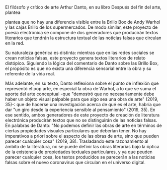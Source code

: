 

El filósofo y crítico de arte Arthur Danto, en su libro Después del fin del arte, plantea


plantea que no hay una diferencia visible entre la Brillo Box de Andy Warhol y las cajas Brillo de los supermercados. De modo similar, este proyecto de poesía electrónica se compone de dos generadores que producirán textos literarios que tendrán la estructura textual de las noticias falsas que circulan en la red. 

Su naturaleza genérica es distinta: mientras que en las redes sociales se crean noticias falsas, este proyecto genera textos literarios de relato distópico.
Siguiendo la lógica del comentario de Danto sobre las Brillo Box, el propósito es que no exista una diferencia sensorial entre la obra y su referente de la vida real.

Más adelante, en su texto, Danto reflexiona sobre el punto de inflexión que representó el pop arte, en especial la obra de Warhol, a lo que se suma el aporte del arte conceptual -que "demostró que no necesariamente debe haber un objeto visual palpable para que algo sea una obra de arte" (2019, 35)-: que de hacerse una investigación acerca de qué es el arte, habría que dar "un giro desde la experiencia sensible al pensamiento" (2019, 35).
En ese sentido, ambos generadores de este proyecto de creación de literatura electrónica producirán textos que no se distinguirán de las noticias falsas. En palabras de Danto: "No podemos definir las obras de arte en términos de ciertas propiedades visuales particulares que deberían tener. No hay imperativos a priori sobre el aspecto de las obras de arte, sino que pueden parecer cualquier cosa" (2019, 38). Trasladando este razonamiento al ámbito de la literatura, no se puede definir las obras literarias bajo la óptica de la existencia de propiedades textuales particulares, y ya que peuden parecer cualquier cosa, los textos producidos se parecerán a las noticias falsas sobre el nuevo coronavirus que circulan en el universo digital.   
